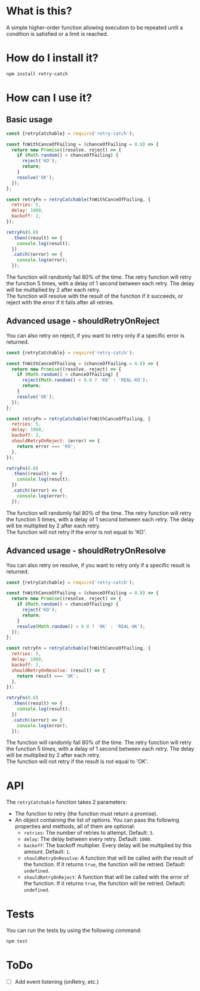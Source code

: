 # What is this?

A simple higher-order function allowing execution to be repeated until a condition is satisfied or a limit is reached.

# How do I install it?

```bash
npm install retry-catch
```

# How can I use it?

## Basic usage

```js
const {retryCatchable} = require('retry-catch');

const fnWithCanceOfFailing = (chanceOfFailing = 0.8) => {
  return new Promise((resolve, reject) => {
    if (Math.random() < chanceOfFailing) {
      reject('KO');
      return;
    }
    resolve('OK');
  });
};

const retryFn = retryCatchable(fnWithCanceOfFailing, {
  retries: 5,
  delay: 1000,
  backoff: 2,
});

retryFn(0.8)
  .then((result) => {
    console.log(result);
  })
  .catch((error) => {
    console.log(error);
  });
```

The function will randomly fail 80% of the time. The retry function will retry the function 5 times, with a delay of 1 second between each retry. The delay will be multiplied by 2 after each retry.  
The function will resolve with the result of the function if it succeeds, or reject with the error if it fails after all retries.
## Advanced usage - shouldRetryOnReject

You can also retry on reject, if you want to retry only if a specific error is returned.

```js
const {retryCatchable} = require('retry-catch');

const fnWithCanceOfFailing = (chanceOfFailing = 0.8) => {
  return new Promise((resolve, reject) => {
    if (Math.random() < chanceOfFailing) {
      reject(Math.random() < 0.8 ? 'KO' : 'REAL-KO');
      return;
    }
    resolve('OK');
  });
};

const retryFn = retryCatchable(fnWithCanceOfFailing, {
  retries: 5,
  delay: 1000,
  backoff: 2,
  shouldRetryOnReject: (error) => {
    return error === 'KO';
  },
});

retryFn(0.8)
  .then((result) => {
    console.log(result);
  })
  .catch((error) => {
    console.log(error);
  });
```

The function will randomly fail 80% of the time. The retry function will retry the function 5 times, with a delay of 1 second between each retry. The delay will be multiplied by 2 after each retry.  
The function will not retry if the error is not equal to 'KO'.

## Advanced usage - shouldRetryOnResolve

You can also retry on resolve, if you want to retry only if a specific result is returned.

```js
const {retryCatchable} = require('retry-catch');

const fnWithCanceOfFailing = (chanceOfFailing = 0.8) => {
  return new Promise((resolve, reject) => {
    if (Math.random() < chanceOfFailing) {
      reject('KO');
      return;
    }
    resolve(Math.random() < 0.8 ? 'OK' : 'REAL-OK');
  });
};

const retryFn = retryCatchable(fnWithCanceOfFailing, {
  retries: 5,
  delay: 1000,
  backoff: 2,
  shouldRetryOnResolve: (result) => {
    return result === 'OK';
  },
});

retryFn(0.8)
  .then((result) => {
    console.log(result);
  })
  .catch((error) => {
    console.log(error);
  });
```

The function will randomly fail 80% of the time. The retry function will retry the function 5 times, with a delay of 1 second between each retry. The delay will be multiplied by 2 after each retry.  
The function will not retry if the result is not equal to 'OK'.

# API

The `retryCatchable` function takes 2 parameters:
- The function to retry (the function must return a promise).
- An object containing the list of options. You can pass the following properties and methods, all of them are optional:
  - `retries`: The number of retries to attempt. Default: `3`.
  - `delay`: The delay between every retry. Default: `1000`.
  - `backoff`: The backoff multiplier. Every delay will be multiplied by this amount. Default: `1`.
  - `shouldRetryOnResolve`: A function that will be called with the result of the function. If it returns `true`, the function will be retried. Default: `undefined`.
  - `shouldRetryOnReject`: A function that will be called with the error of the function. If it returns `true`, the function will be retried. Default: `undefined`.

# Tests

You can run the tests by using the following command:

```bash
npm test
```

# ToDo

- [ ] Add event listening (onRetry, etc.)